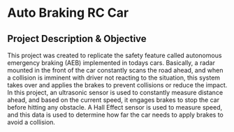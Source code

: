 # Auto Braking RC Car

## Project Description & Objective

This project was created to replicate the safety feature called autonomous emergency braking (AEB) implemented in todays cars.
Basically, a radar mounted in the front of the car constantly scans the road ahead, and when a collision is imminent with driver 
not reacting to the situation, this system takes over and applies the brakes to prevent collisions or reduce the impact. In this project, 
an ultrasonic sensor is used to constantly measure distance ahead, and based on the current speed, it engages brakes to stop the car before
hitting any obstacle. A Hall Effect sensor is used to measure speed, and this data is used to determine how far the car needs to apply brakes
to avoid a collision.

